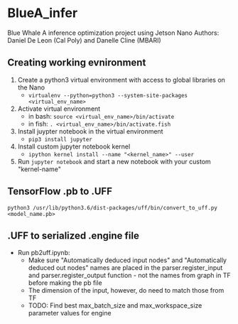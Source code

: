 # BlueA_infer
Blue Whale A inference optimization project using Jetson Nano
Authors: Daniel De Leon (Cal Poly) and Danelle Cline (MBARI)

## Creating working evnironment
1. Create a python3 virtual environment with access to global libraries on the Nano
    * `virtualenv --python=python3 --system-site-packages <virtual_env_name>`
2. Activate virtual environment
    * in bash: `source <virtual_env_name>/bin/activate`
    * in fish: `. <virtual_env_name>/bin/activate.fish`
3. Install juypter notebook in the virtual environment
    * `pip3 install jupyter`
4. Install custom jupyter notebook kernel
    * `ipython kernel install --name "<kernel_name>" --user`
5. Run `jupyter notebook` and start a new notebook with your custom "kernel-name"

## TensorFlow .pb to .UFF
`python3 /usr/lib/python3.6/dist-packages/uff/bin/convert_to_uff.py <model_name.pb>`

## .UFF to serialized .engine file
* Run pb2uff.ipynb:
    * Make sure "Automatically deduced input nodes" and "Automatically deduced out nodes" names are placed in the parser.register_input and parser.register_output function - not the names from graph in TF before making the pb file
    * The dimension of the input, however, do need to match those from TF
    * TODO: Find best max_batch_size and max_workspace_size parameter values for engine
